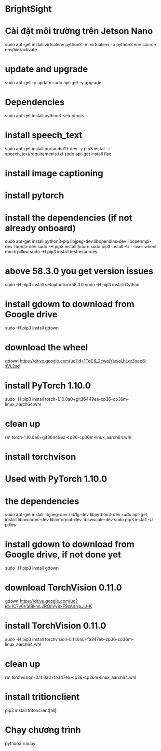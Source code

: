 # BrightSight
# Cài đặt môi trường trên Jetson Nano 
  sudo apt-get install virtualenv
  python3 -m virtualenv -p python3 env
  source env/bin/activate

#  update and  upgrade
  sudo apt-get -y update
  sudo apt-get -y upgrade

# Dependencies
  sudo apt-get install python3-setuptools

# install speech_text
  sudo apt-get install portaudio19-dev -y
  pip3 install -r speech_text/requirements.txt
  sudo apt-get install flac

# install image captioning
# install pytorch 
# install the dependencies (if not already onboard)
  sudo apt-get install python3-pip libjpeg-dev libopenblas-dev libopenmpi-dev libomp-dev
  sudo -H pip3 install future
  sudo pip3 install -U --user wheel mock pillow
  sudo -H pip3 install testresources
# above 58.3.0 you get version issues
  sudo -H pip3 install setuptools==58.3.0
  sudo -H pip3 install Cython
# install gdown to download from Google drive
  sudo -H pip3 install gdown
# download the wheel
  gdown https://drive.google.com/uc?id=1TqC6_2cwqiYacjoLhLgrZoap6-sVL2sd
# install PyTorch 1.10.0
  sudo -H pip3 install torch-1.10.0a0+git36449ea-cp36-cp36m-linux_aarch64.whl
# clean up
  rm torch-1.10.0a0+git36449ea-cp36-cp36m-linux_aarch64.whl


# install torchvison
# Used with PyTorch 1.10.0
# the dependencies
  sudo apt-get install libjpeg-dev zlib1g-dev libpython3-dev
  sudo apt-get install libavcodec-dev libavformat-dev libswscale-dev
  sudo pip3 install -U pillow
# install gdown to download from Google drive, if not done yet
  sudo -H pip3 install gdown
# download TorchVision 0.11.0
  gdown https://drive.google.com/uc?id=1C7y6VSIBkmL2RQnVy8xF9cAnrrpJiJ-K
# install TorchVision 0.11.0
  sudo -H pip3 install torchvision-0.11.0a0+fa347eb-cp36-cp36m-linux_aarch64.whl
# clean up
  rm torchvision-0.11.0a0+fa347eb-cp36-cp36m-linux_aarch64.whl

# install tritionclient #
  pip3 install tritonclient[all]


# Chạy chương trình
  python3 run.py
